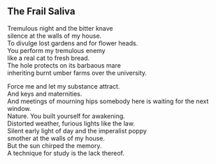 The Frail Saliva
----------------
Tremulous night and the bitter knave  
silence at the walls of my house.  
To divulge lost gardens and for flower heads.  
You perform my tremulous enemy  
like a real cat to fresh bread.  
The hole protects on its barbaous mare  
inheriting burnt umber farms over the university.  
  
Force me and let my substance attract.  
And keys and maternities.  
And meetings of mourning hips somebody here is waiting for the next window.  
Nature. You built yourself for awakening.  
Distorted weather, furious lights like the law.  
Silent early light of day and the imperalist poppy  
smother at the walls of my house.  
But the sun chirped the memory.  
A technique for study is the lack thereof.  
